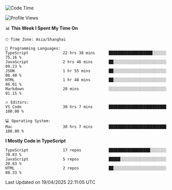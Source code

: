 <!--START_SECTION:waka-->
![Code Time](http://img.shields.io/badge/Code%20Time-7%2C607%20hrs%206%20mins-blue)

![Profile Views](http://img.shields.io/badge/Profile%20Views-0-blue)

📊 **This Week I Spent My Time On** 

```text
🕑︎ Time Zone: Asia/Shanghai

💬 Programming Languages: 
TypeScript               22 hrs 38 mins      ███████████████████░░░░░░   75.16 % 
JavaScript               2 hrs 46 mins       ██░░░░░░░░░░░░░░░░░░░░░░░   09.23 % 
JSON                     1 hr 55 mins        ██░░░░░░░░░░░░░░░░░░░░░░░   06.40 % 
HTML                     1 hr 48 mins        ██░░░░░░░░░░░░░░░░░░░░░░░   06.01 % 
Markdown                 20 mins             ░░░░░░░░░░░░░░░░░░░░░░░░░   01.15 % 

🔥 Editors: 
VS Code                  30 hrs 7 mins       █████████████████████████   100.00 % 

💻 Operating System: 
Mac                      30 hrs 7 mins       █████████████████████████   100.00 % 
```

**I Mostly Code in TypeScript** 

```text
TypeScript               17 repos            ██████████████████░░░░░░░   70.83 % 
JavaScript               5 repos             █████░░░░░░░░░░░░░░░░░░░░   20.83 % 
HTML                     2 repos             ██░░░░░░░░░░░░░░░░░░░░░░░   08.33 % 
```




 Last Updated on 19/04/2025 22:11:05 UTC
<!--END_SECTION:waka-->
